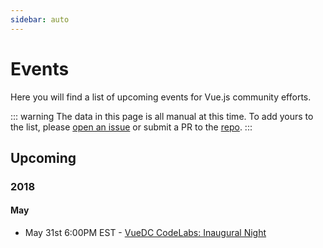 ```yaml
---
sidebar: auto
---
```


# Events

Here you will find a list of upcoming events for Vue.js community efforts.

::: warning
The data in this page is all manual at this time. To add yours to the list, please [open an issue](https://github.com/bencodezen/vue-meetups/issues/new) or submit a PR to the [repo](https://github.com/bencodezen/vue-meetups).
:::

## Upcoming

### 2018

#### May

* May 31st 6:00PM EST - [VueDC CodeLabs: Inaugural Night](https://www.meetup.com/Vue-DC/events/250293065/)
